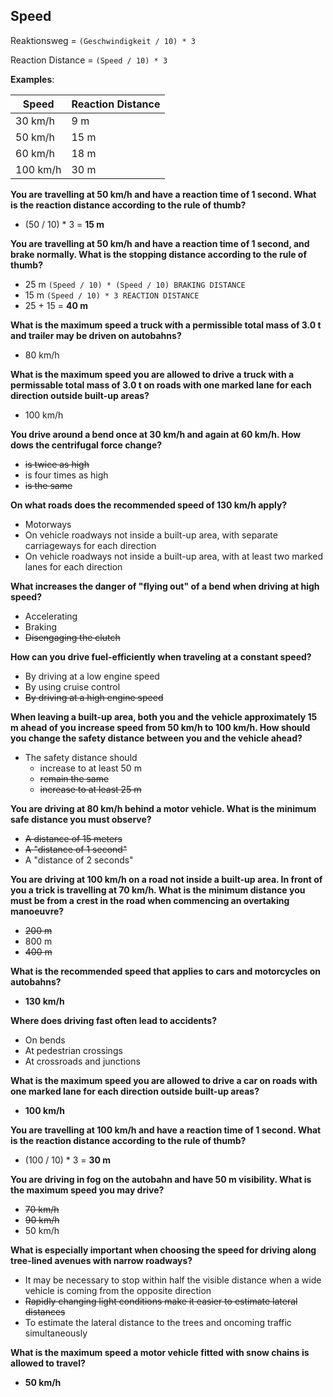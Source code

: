 ## Speed

Reaktionsweg = `(Geschwindigkeit / 10) * 3`

Reaction Distance = `(Speed / 10) * 3`

**Examples**:

| Speed  | Reaction Distance |
| ------------- | ------------- |
| 30 km/h  | 9 m  |
| 50 km/h  | 15 m |
| 60 km/h  | 18 m |
| 100 km/h  | 30 m |

**You are travelling at 50 km/h and have a reaction time of 1 second. What is the reaction distance according to the rule of thumb?**
- (50 / 10) * 3 = **15 m**

**You are travelling at 50 km/h and have a reaction time of 1 second, and brake normally. What is the stopping distance according to the rule of thumb?**
- 25 m `(Speed / 10) * (Speed / 10) BRAKING DISTANCE`
- 15 m `(Speed / 10) * 3 REACTION DISTANCE`
- 25 + 15 = **40 m**

**What is the maximum speed a truck with a permissible total mass of 3.0 t and trailer may be driven on autobahns?**
- 80 km/h

**What is the maximum speed you are allowed to drive a truck with a permissable total mass of 3.0 t on roads with one marked lane for each direction outside built-up areas?**
- 100 km/h

**You drive around a bend once at 30 km/h and again at 60 km/h. How dows the centrifugal force change?**
- ~~is twice as high~~
- is four times as high
- ~~is the same~~

**On what roads does the recommended speed of 130 km/h apply?**
- Motorways
- On vehicle roadways not inside a built-up area, with separate carriageways for each direction
- On vehicle roadways not inside a built-up area, with at least two marked lanes for each direction

**What increases the danger of "flying out" of a bend when driving at high speed?**
- Accelerating
- Braking
- ~~Disengaging the clutch~~

**How can you drive fuel-efficiently when traveling at a constant speed?**
- By driving at a low engine speed
- By using cruise control
- ~~By driving at a high engine speed~~

**When leaving a built-up area, both you and the vehicle approximately 15 m ahead of you increase speed from 50 km/h to 100 km/h. How should you change the safety distance between you and the vehicle ahead?**
- The safety distance should
  - increase to at least 50 m
  - ~~remain the same~~
  - ~~increase to at least 25 m~~
  
**You are driving at 80 km/h behind a motor vehicle. What is the minimum safe distance you must observe?**
- ~~A distance of 15 meters~~
- ~~A "distance of 1 second"~~
- A "distance of 2 seconds"

**You are driving at 100 km/h on a road not inside a built-up area. In front of you a trick is travelling at 70 km/h. What is the minimum distance you must be from a crest in the road when commencing an overtaking manoeuvre?**
- ~~200 m~~
- 800 m
- ~~400 m~~

**What is the recommended speed that applies to cars and motorcycles on autobahns?**
- **130 km/h**

**Where does driving fast often lead to accidents?**
- On bends
- At pedestrian crossings
- At crossroads and junctions

**What is the maximum speed you are allowed to drive a car on roads with one marked lane for each direction outside built-up areas?**
- **100 km/h**

**You are travelling at 100 km/h and have a reaction time of 1 second. What is the reaction distance according to the rule of thumb?**
- (100 / 10) * 3 = **30 m**

**You are driving in fog on the autobahn and have 50 m visibility. What is the maximum speed you may drive?**
- ~~70 km/h~~
- ~~90 km/h~~
- 50 km/h

**What is especially important when choosing the speed for driving along tree-lined avenues with narrow roadways?**
- It may be necessary to stop within half the visible distance when a wide vehicle is coming from the opposite direction
- ~~Rapidly changing light conditions make it easier to estimate lateral distances~~
- To estimate the lateral distance to the trees and oncoming traffic simultaneously

**What is the maximum speed a motor vehicle fitted with snow chains is allowed to travel?**
- **50 km/h**